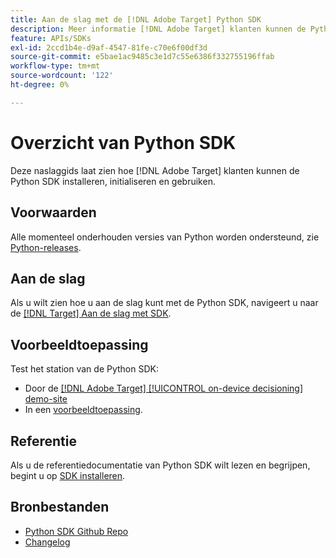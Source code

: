 ```yaml
---
title: Aan de slag met de [!DNL Adobe Target] Python SDK
description: Meer informatie [!DNL Adobe Target] klanten kunnen de Python SDK installeren, initialiseren en gebruiken.
feature: APIs/SDKs
exl-id: 2ccd1b4e-d9af-4547-81fe-c70e6f00df3d
source-git-commit: e5bae1ac9485c3e1d7c55e6386f332755196ffab
workflow-type: tm+mt
source-wordcount: '122'
ht-degree: 0%

---
```


# Overzicht van Python SDK

Deze naslaggids laat zien hoe [!DNL Adobe Target] klanten kunnen de Python SDK installeren, initialiseren en gebruiken.

## Voorwaarden

Alle momenteel onderhouden versies van Python worden ondersteund, zie [Python-releases](https://www.python.org/downloads/).

## Aan de slag

Als u wilt zien hoe u aan de slag kunt met de Python SDK, navigeert u naar de [[!DNL Target] Aan de slag met SDK](../sdk-guides/getting-started/getting-started.md).

## Voorbeeldtoepassing

Test het station van de Python SDK:

* Door de [[!DNL Adobe Target] [!UICONTROL on-device decisioning] demo-site](https://github.com/adobe/on-device-decisioning-demo-site)
* In een [voorbeeldtoepassing](../sdk-guides/sample-apps/sample-apps.md).

## Referentie

Als u de referentiedocumentatie van Python SDK wilt lezen en begrijpen, begint u op [SDK installeren](install-sdk.md).

## Bronbestanden

* [Python SDK Github Repo](https://github.com/adobe/target-python-sdk)
* [Changelog](https://github.com/adobe/target-python-sdk/blob/master/CHANGELOG.md)
